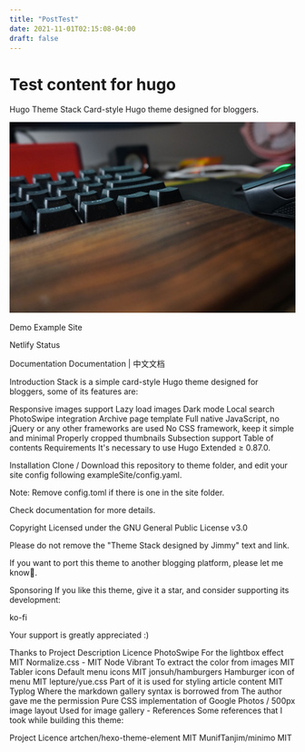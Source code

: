 ```yaml
---
title: "PostTest"
date: 2021-11-01T02:15:08-04:00
draft: false
---
```


# Test content for hugo

Hugo Theme Stack
Card-style Hugo theme designed for bloggers.

![myDesk](DSC08131.JPG)

Demo
Example Site

Netlify Status

Documentation
Documentation | 中文文档

Introduction
Stack is a simple card-style Hugo theme designed for bloggers, some of its features are:

Responsive images support
Lazy load images
Dark mode
Local search
PhotoSwipe integration
Archive page template
Full native JavaScript, no jQuery or any other frameworks are used
No CSS framework, keep it simple and minimal
Properly cropped thumbnails
Subsection support
Table of contents
Requirements
It's necessary to use Hugo Extended ≥ 0.87.0.

Installation
Clone / Download this repository to theme folder, and edit your site config following exampleSite/config.yaml.

Note: Remove config.toml if there is one in the site folder.

Check documentation for more details.

Copyright
Licensed under the GNU General Public License v3.0

Please do not remove the "Theme Stack designed by Jimmy" text and link.

If you want to port this theme to another blogging platform, please let me know🙏.

Sponsoring
If you like this theme, give it a star, and consider supporting its development:

ko-fi

Your support is greatly appreciated :)

Thanks to
Project	Description	Licence
PhotoSwipe	For the lightbox effect	MIT
Normalize.css	-	MIT
Node Vibrant	To extract the color from images	MIT
Tabler icons	Default menu icons	MIT
jonsuh/hamburgers	Hamburger icon of menu	MIT
lepture/yue.css	Part of it is used for styling article content	MIT
Typlog	Where the markdown gallery syntax is borrowed from	The author gave me the permission
Pure CSS implementation of Google Photos / 500px image layout	Used for image gallery	-
References
Some references that I took while building this theme:

Project	Licence
artchen/hexo-theme-element	MIT
MunifTanjim/minimo	MIT


